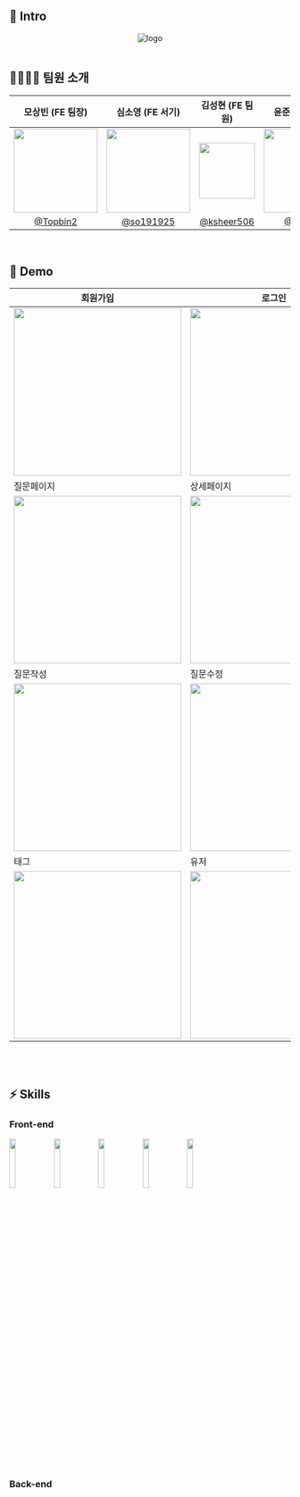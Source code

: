 ## 🍻 Intro

<div align="center"><img src="https://velog.velcdn.com/images/devfrank9/post/1df259b2-e4cb-473b-8bcd-0388761a596a/image.png" alt="logo" /></div>

<br />

## 👨‍👩‍👧‍👦 팀원 소개

|모상빈 (FE 팀장)|심소영 (FE 서기)|김성현 (FE 팀원)|윤준영 (BE 팀원)|박소영 (BE 팀원)|
|:-:|:-:|:-:|:-:|:-:|
|<img src="https://velog.velcdn.com/images/sangbin2/post/40523b88-00ae-4280-a486-5fdfb9383965/image.png" width=150>|<img src="https://user-images.githubusercontent.com/104320234/188778037-50ae88a3-b1a4-45a6-bb26-e156978e8e6f.jpeg" width=150>|<img src="https://user-images.githubusercontent.com/6335046/188773314-b7b00c99-52bb-4a5b-94b3-0ed6f26bdcfd.png" width=100 >|<img src="https://user-images.githubusercontent.com/95295766/188778526-6a6175c7-ee3a-4f37-a269-3c64c53cf310.png" width=150>|<img src="https://user-images.githubusercontent.com/61177857/188779028-ed413724-de9b-4731-aa15-2aa02ee11bbe.jpg" width=150>|
|[@Topbin2](https://github.com/Topbin2)|[@so191925](https://github.com/so191925)|[@ksheer506](https://github.com/ksheer506)|[@Topbin2](https://github.com/Topbin2)|[@soyoung96](https://github.com/soyoung96)|

<br />

## 🚀 Demo

|회원가입|로그인|로그아웃|
|------|---|---|
|<img src="https://user-images.githubusercontent.com/95295766/188601034-738f28e0-1f5e-43ef-ab7a-e3d12cfad2cb.png" width="300px" height="300px">|<img src="https://user-images.githubusercontent.com/95295766/188601297-158c66a0-5bd9-4809-ac11-a19eb907ba05.png" width="300px" height="300px">|<img src="https://user-images.githubusercontent.com/95295766/188602243-d2c9cabd-3852-4542-b4fd-a75969586844.png" width="300px" height="300px">|
|질문페이지|상세페이지|검색페이지|
|<img src="https://user-images.githubusercontent.com/95295766/188596816-3c859867-7a6b-45aa-a0f2-230c871fa164.png" width="300px" height="300px">|<img src="https://user-images.githubusercontent.com/95295766/188602712-b384ba54-a1b9-4131-bc52-b3e8130a46ed.png" width="300px" height="300px">|<img src="https://user-images.githubusercontent.com/95295766/188603263-11332147-0dcb-4c18-9dd4-ec176d4463a2.png" width="300px" height="300px">|
|질문작성|질문수정|답변수정|
|<img src="https://user-images.githubusercontent.com/95295766/188603851-f3007df6-9d8d-4883-9051-970411c01183.png" width="300px" height="300px">|<img src="https://user-images.githubusercontent.com/95295766/188606814-ad1d4144-6f5d-444d-b3bf-0d4a46f93f30.png" width="300px" height="300px">|<img src="https://user-images.githubusercontent.com/95295766/188606954-72997a0e-b16b-4efd-b4cd-4dcf790d4cf7.png" width="300px" height="300px">|
|태그|유저
|<img src="https://user-images.githubusercontent.com/95295766/188604450-b684f868-aa98-42f2-8a37-d1ef7ee15120.png" width="300px" height="300px">|<img src="https://user-images.githubusercontent.com/95295766/188604624-00f133f1-834e-4a2b-a95f-5b396ffa1bd6.png" width="300px" height="300px">

</br>
</br>

## ⚡️ Skills

### Front-end

<p>
  <img src="https://user-images.githubusercontent.com/52682603/138834243-fb74d81e-e90d-4c6a-8793-05df588f59ab.png" width=15%>
  <img src="https://user-images.githubusercontent.com/52682603/138834262-a7af2293-e398-416d-8dd3-ff5fab8cb80d.png" width=15%>
  <img src="https://noticon-static.tammolo.com/dgggcrkxq/image/upload/v1567749614/noticon/zgdaxpaif5ojeduonygb.png" width=15%>
  <img src="https://noticon-static.tammolo.com/dgggcrkxq/image/upload/v1568851518/noticon/lwj3hr9v1yoheimtwc1w.png" width=15%>
  <img src="https://user-images.githubusercontent.com/52682603/138834282-b22f1f99-5470-4bc4-9b5b-4b7ed1325643.png" width=15%>
</p>

### Back-end

